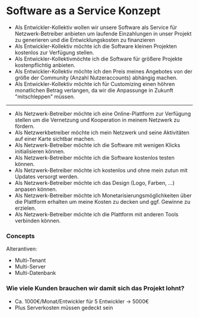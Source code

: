 # Software as a Service Konzept

* Als Entwickler-Kollektiv wollen wir unsere Software als Service für Netzwerk-Betreiber anbieten um laufende Einzahlungen in unser Projekt zu generieren und die Entwicklungskosten zu finanzieren
* Als Entwickler-Kollektiv möchte ich die Software kleinen Projekten kostenlos zur Verfügung stellen.
* Als Entwickler-Kollektivmöchte ich die Software für größere Projekte kostenpflichtig anbieten.
* Als Entwickler-Kollektiv möchte ich den Preis meines Angebotes von der größe der Community (Anzahl Nutzeraccounts) abhängig machen.
* Als Entwickler-Kollektiv möchte ich für Customizing einen höhren monatlichen Betrag verlangen, da wir die Anpassunge in Zukunft "mitschleppen" müssen.

---

* Als Netzwerk-Betreiber möchte ich eine Online-Plattform zur Verfügung stellen um die Vernetzung und Kooperation in meinem Netzwerk zu fördern.
* Als Netzwerkbetreiber möchte ich mein Netzwerk und seine Aktivitäten auf einer Karte sichtbar machen.
* Als Netzwerk-Betreiber möchte ich die Software mit wenigen Klicks initialisieren können.
* Als Netzwerk-Betreiber möchte ich die Software kostenlos testen können.
* Als Netzwerk-Betreiber möchte ich kostenlos und ohne mein zutun mit Updates versorgt werden.
* Als Netzwerk-Betreiber möchte ich das Design (Logo, Farben, ...) anpasen können.
* Als Netzwerk-Betreiber möchte ich Monetarisierungsmöglichkeiten über die Plattform erhalten um meine Kosten zu decken und ggf. Gewinne zu erzielen.
* Als Netzwerk-Betreiber möchte ich die Plattform mit anderen Tools verbinden können.
  



### Concepts

Alterantiven: 

* Multi-Tenant
* Multi-Server
* Multi-Datenbank

### Wie viele Kunden brauchen wir damit sich das Projekt lohnt?
* Ca. 1000€/Monat/Entwickler für 5 Entwickler -> 5000€
* Plus Serverkosten müssen gedeckt sein
